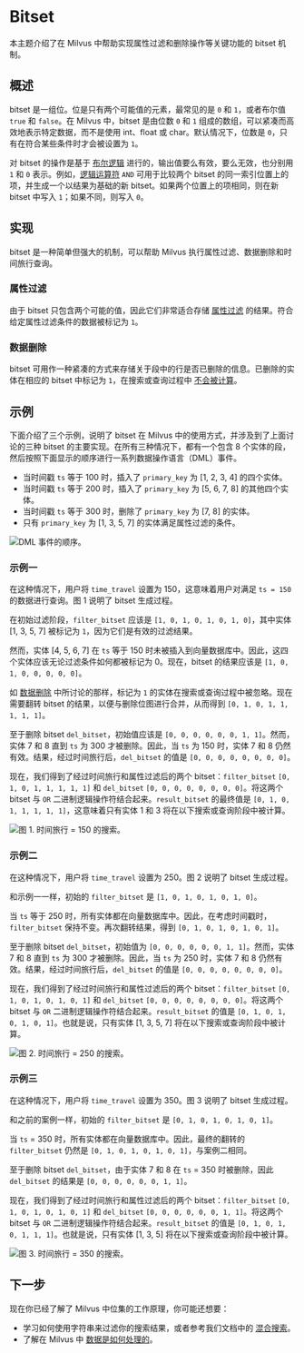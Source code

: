 


# Bitset

本主题介绍了在 Milvus 中帮助实现属性过滤和删除操作等关键功能的 bitset 机制。

## 概述

bitset 是一组位。位是只有两个可能值的元素，最常见的是 `0` 和 `1`，或者布尔值 `true` 和 `false`。在 Milvus 中，bitset 是由位数 `0` 和 `1` 组成的数组，可以紧凑而高效地表示特定数据，而不是使用 int、float 或 char。默认情况下，位数是 `0`，只有在符合某些条件时才会被设置为 `1`。

对 bitset 的操作是基于 [布尔逻辑](/reference/boolean.md) 进行的，输出值要么有效，要么无效，也分别用 `1` 和 `0` 表示。例如，[逻辑运算符](https://milvus.io/docs/v2.1.x/boolean.md#Logical-operators) `AND` 可用于比较两个 bitset 的同一索引位置上的项，并生成一个以结果为基础的新 bitset。如果两个位置上的项相同，则在新 bitset 中写入 `1`；如果不同，则写入 `0`。

## 实现

bitset 是一种简单但强大的机制，可以帮助 Milvus 执行属性过滤、数据删除和时间旅行查询。

### 属性过滤

由于 bitset 只包含两个可能的值，因此它们非常适合存储 [属性过滤](https://milvus.io/docs/v2.1.x/hybridsearch.md) 的结果。符合给定属性过滤条件的数据被标记为 `1`。

### 数据删除

bitset 可用作一种紧凑的方式来存储关于段中的行是否已删除的信息。已删除的实体在相应的 bitset 中标记为 `1`，在搜索或查询过程中 [不会被计算](https://milvus.io/blog/deleting-data-in-milvus.md)。

## 示例

下面介绍了三个示例，说明了 bitset 在 Milvus 中的使用方式，并涉及到了上面讨论的三种 bitset 的主要实现。在所有三种情况下，都有一个包含 8 个实体的段，然后按照下面显示的顺序进行一系列数据操作语言（DML）事件。

- 当时间戳 ``ts`` 等于 100 时，插入了 `primary_key` 为 [1, 2, 3, 4] 的四个实体。
- 当时间戳 ``ts`` 等于 200 时，插入了 `primary_key` 为 [5, 6, 7, 8] 的其他四个实体。
- 当时间戳 ``ts`` 等于 300 时，删除了 `primary_key` 为 [7, 8] 的实体。
- 只有 `primary_key` 为 [1, 3, 5, 7] 的实体满足属性过滤的条件。

![DML 事件的顺序](/assets/bitset_0.svg "DML事件的顺序")。

### 示例一

在这种情况下，用户将 `time_travel` 设置为 150，这意味着用户对满足 `ts = 150` 的数据进行查询。图 1 说明了 bitset 生成过程。

在初始过滤阶段，`filter_bitset` 应该是 `[1, 0, 1, 0, 1, 0, 1, 0]`，其中实体 [1, 3, 5, 7] 被标记为 `1`，因为它们是有效的过滤结果。

然而，实体 [4, 5, 6, 7] 在 `ts` 等于 150 时未被插入到向量数据库中。因此，这四个实体应该无论过滤条件如何都被标记为 0。现在，bitset 的结果应该是 `[1, 0, 1, 0, 0, 0, 0, 0]`。

如 [数据删除](#数据删除) 中所讨论的那样，标记为 `1` 的实体在搜索或查询过程中被忽略。现在需要翻转 bitset 的结果，以便与删除位图进行合并，从而得到 `[0, 1, 0, 1, 1, 1, 1, 1]`。

至于删除 bitset `del_bitset`，初始值应该是 `[0, 0, 0, 0, 0, 0, 1, 1]`。然而，实体 7 和 8 直到 `ts` 为 300 才被删除。因此，当 `ts` 为 150 时，实体 7 和 8 仍然有效。结果，经过时间旅行后，`del_bitset` 的值是 `[0, 0, 0, 0, 0, 0, 0, 0]`。

现在，我们得到了经过时间旅行和属性过滤后的两个 bitset：`filter_bitset` `[0, 1, 0, 1, 1, 1, 1, 1]` 和 `del_bitset` `[0, 0, 0, 0, 0, 0, 0, 0]`。将这两个 bitset 与 `OR` 二进制逻辑操作符结合起来。`result_bitset` 的最终值是 `[0, 1, 0, 1, 1, 1, 1, 1]`，这意味着只有实体 1 和 3 将在以下搜索或查询阶段中被计算。

![图 1. 时间旅行 = 150 的搜索](/assets/bitset_1.jpg "图 1. 时间旅行 = 150 的搜索")。

### 示例二

在这种情况下，用户将 `time_travel` 设置为 250。图 2 说明了 bitset 生成过程。

和示例一一样，初始的 `filter_bitset` 是 `[1, 0, 1, 0, 1, 0, 1, 0]`。

当 `ts` 等于 250 时，所有实体都在向量数据库中。因此，在考虑时间戳时，`filter_bitset` 保持不变。再次翻转结果，得到 `[0, 1, 0, 1, 0, 1, 0, 1]`。

至于删除 bitset `del_bitset`，初始值为 `[0, 0, 0, 0, 0, 0, 1, 1]`。然而，实体 7 和 8 直到 `ts` 为 300 才被删除。因此，当 `ts` 为 250 时，实体 7 和 8 仍然有效。结果，经过时间旅行后，`del_bitset` 的值是 `[0, 0, 0, 0, 0, 0, 0, 0]`。

现在，我们得到了经过时间旅行和属性过滤后的两个 bitset：`filter_bitset` `[0, 1, 0, 1, 0, 1, 0, 1]` 和 `del_bitset` `[0, 0, 0, 0, 0, 0, 0, 0]`。将这两个 bitset 与 `OR` 二进制逻辑操作符结合起来。`result_bitset` 的值是 `[0, 1, 0, 1, 0, 1, 0, 1]`。也就是说，只有实体 [1, 3, 5, 7] 将在以下搜索或查询阶段中被计算。

![图 2. 时间旅行 = 250 的搜索](/assets/bitset_2.jpg "图 2. 时间旅行 = 250 的搜索")。

### 示例三

在这种情况下，用户将 `time_travel` 设置为 350。图 3 说明了 bitset 生成过程。

和之前的案例一样，初始的 `filter_bitset` 是 `[0, 1, 0, 1, 0, 1, 0, 1]`。

当 `ts` = 350 时，所有实体都在向量数据库中。因此，最终的翻转的 `filter_bitset` 仍然是 `[0, 1, 0, 1, 0, 1, 0, 1]`，与案例二相同。

至于删除 bitset `del_bitset`，由于实体 7 和 8 在 `ts` = 350 时被删除，因此 `del_bitset` 的结果是 `[0, 0, 0, 0, 0, 0, 1, 1]`。

现在，我们得到了经过时间旅行和属性过滤后的两个 bitset：`filter_bitset` `[0, 1, 0, 1, 0, 1, 0, 1]` 和 `del_bitset` `[0, 0, 0, 0, 0, 0, 1, 1]`。将这两个 bitset 与 `OR` 二进制逻辑操作符结合起来。`result_bitset` 的值是 `[0, 1, 0, 1, 0, 1, 1, 1]`。也就是说，只有实体 [1, 3, 5] 将在以下搜索或查询阶段中被计算。

![图 3. 时间旅行 = 350 的搜索](/assets/bitset_3.jpg "图 3. 时间旅行 = 350 的搜索")。

## 下一步




现在你已经了解了 Milvus 中位集的工作原理，你可能还想要：

- 学习如何使用字符串来过滤你的搜索结果，或者参考我们文档中的 [混合搜索](https://milvus.io/docs/hybridsearch.md)。
- 了解在 Milvus 中 [数据是如何处理的](/reference/architecture/data_processing.md)。


